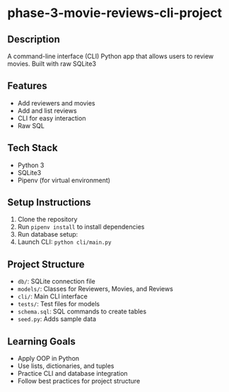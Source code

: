 # phase-3-movie-reviews-cli-project


## Description
A command-line interface (CLI) Python app that allows users to review movies. Built with raw SQLite3 

## Features
- Add reviewers and movies
- Add and list reviews
- CLI for easy interaction
- Raw SQL 

## Tech Stack
- Python 3
- SQLite3
- Pipenv (for virtual environment)

## Setup Instructions
1. Clone the repository
2. Run `pipenv install` to install dependencies
3. Run database setup: 
4. Launch CLI: `python cli/main.py`

## Project Structure
- `db/`: SQLite connection file
- `models/`: Classes for Reviewers, Movies, and Reviews
- `cli/`: Main CLI interface
- `tests/`: Test files for models
- `schema.sql`: SQL commands to create tables
- `seed.py`: Adds sample data

## Learning Goals
- Apply OOP in Python
- Use lists, dictionaries, and tuples
- Practice CLI and database integration
- Follow best practices for project structure


